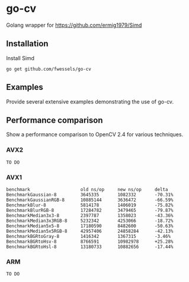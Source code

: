 # go-cv

Golang wrapper for https://github.com/ermig1979/Simd

## Installation

Install Simd

```
go get github.com/fwessels/go-cv
```

## Examples

Provide several extensive examples demonstrating the use of go-cv.

## Performance comparison

Show a performance comparison to OpenCV 2.4 for various techniques.

### AVX2

```
TO DO
```

### AVX1

```
benchmark                   old ns/op     new ns/op     delta
BenchmarkGaussian-8         3645335       1082332       -70.31%
BenchmarkGaussianRGB-8      10885144      3636472       -66.59%
BenchmarkBlur-8             5814178       1406019       -75.82%
BenchmarkBlurRGB-8          17284782      3479465       -79.87%
BenchmarkMedian3x3-8        2397787       1358023       -43.36%
BenchmarkMedian3x3RGB-8     5232342       4253066       -18.72%
BenchmarkMedian5x5-8        17180590      8482600       -50.63%
BenchmarkMedian5x5RGB-8     42957406      24858284      -42.13%
BenchmarkBGRtoGray-8        1416342       1367315       -3.46%
BenchmarkBGRtoHsv-8         8766591       10982978      +25.28%
BenchmarkBGRtoHsl-8         13180733      10882656      -17.44%
```

### ARM

```
TO DO
```